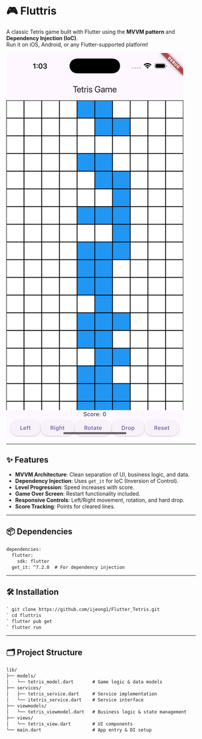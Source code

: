 # 🎮 Fluttris

A classic Tetris game built with Flutter using the **MVVM pattern** and **Dependency Injection (IoC)**.  
Run it on iOS, Android, or any Flutter-supported platform!

![Tetris Gameplay | width=100](https://github.com/ijeong1/Flutter_Tetris/blob/main/screenshot.png)

---

## ✨ Features
- **MVVM Architecture**: Clean separation of UI, business logic, and data.
- **Dependency Injection**: Uses `get_it` for IoC (Inversion of Control).
- **Level Progression**: Speed increases with score.
- **Game Over Screen**: Restart functionality included.
- **Responsive Controls**: Left/Right movement, rotation, and hard drop.
- **Score Tracking**: Points for cleared lines.

---

## 📦 Dependencies
```
dependencies:
  flutter:
    sdk: flutter
  get_it: ^7.2.0  # For dependency injection
```
---

## 🛠️ Installation
```
` git clone https://github.com/ijeong1/Flutter_Tetris.git
` cd fluttris
` flutter pub get
` flutter run
```

---
## 🗂️ Project Structure
```
lib/
├── models/
│   └── tetris_model.dart       # Game logic & data models
├── services/
│   ├── tetris_service.dart     # Service implementation
│   └── itetris_service.dart    # Service interface
├── viewmodels/
│   └── tetris_viewmodel.dart   # Business logic & state management
├── views/
│   └── tetris_view.dart        # UI components
└── main.dart                   # App entry & DI setup
```
